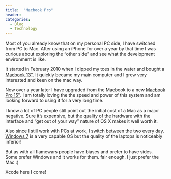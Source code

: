 ```yaml
---
title:  "Macbook Pro"
header:
categories: 
  - Blog
  - Technology
---
```

Most of you already know that on my personal PC side, I have switched from PC to Mac. After using an iPhone for over a year by that time I was curious about exploring the “other side” and see what the development environment is like.

It started in February 2010 when I dipped my toes in the water and bought a [Macbook 13″](http://www.apple.com/au/macbook/). It quickly became my main computer and I grew very interested and keen on the mac way.

Now over a year later I have upgraded from the Macbook to a new [Macbook Pro 15″](http://www.apple.com/au/macbookpro/). I am totally loving the the speed and power of this system and am looking forward to using it for a very long time.

I know a lot of PC people still point out the initial cost of a Mac as a major negative. Sure it’s expensive, but the quality of the hardware with the interface and “get out of your way” nature of OS X makes it well worth it.

Also since I still work with PCs at work, I switch between the two every day. [Windows 7](http://windows.microsoft.com/en-US/windows7/products/home) is a very capable OS but the quality of the laptops is noticeably  inferior!

But as with all flamewars people have biases and prefer to have sides. Some prefer Windows and it works for them. fair enough. I just prefer the Mac :)

Xcode here I come!